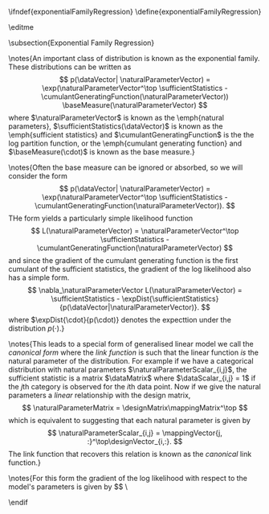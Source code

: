\ifndef{exponentialFamilyRegression}
\define{exponentialFamilyRegression}

\editme

\subsection{Exponential Family Regression}

\notes{An important class of distribution is known as the exponential family. These distributions can be written as
$$
p(\dataVector| \naturalParameterVector) = \exp(\naturalParameterVector^\top \sufficientStatistics - \cumulantGeneratingFunction(\naturalParameterVector)) \baseMeasure(\naturalParameterVector)
$$
where $\naturalParameterVector$ is known as the \emph{natural parameters}, $\sufficientStatistics(\dataVector)$ is known as the \emph{sufficient statistics} and $\cumulantGeneratingFunction$ is the the log partition function, or the \emph{cumulant generating function} and $\baseMeasure(\cdot)$ is known as the base measure.}

\notes{Often the base measure can be ignored or absorbed, so we will consider the form 
$$
p(\dataVector| \naturalParameterVector) = \exp(\naturalParameterVector^\top \sufficientStatistics - \cumulantGeneratingFunction(\naturalParameterVector)).
$$
THe form yields a particularly simple likelihood function
$$
L(\naturalParameterVector) = \naturalParameterVector^\top \sufficientStatistics - \cumulantGeneratingFunction(\naturalParameterVector)
$$
and since the gradient of the cumulant generating function is the first cumulant of the sufficient statistics, the gradient of the log likelihood also has a simple form.
$$
\nabla_\naturalParameterVector L(\naturalParameterVector) = \sufficientStatistics - \expDist{\sufficientStatistics}{p(\dataVector|\naturalParameterVector)}.
$$
where $\expDist{\cdot}{p(\cdot)} denotes the expecttion under the distribution $p(\cdot)$.}

\notes{This leads to a special form of generalised linear model we call the *canonical form* where the *link function* is such that the linear function *is* the natural parameter of the distribution. For example if we have a categorical distribution with natural parameters $\naturalParameterScalar_{i,j}$, the sufficient statistic is a matrix $\dataMatrix$ where $\dataScalar_{i,j} = 1$ if the $j$th category is observed for the $i$th data point. Now if we give the natural parameters a *linear* relationship with the design matrix,
$$
\naturalParameterMatrix = \designMatrix\mappingMatrix^\top
$$
which is equivalent to suggesting that each natural parameter is given by
$$
\naturalParameterScalar_{i,j} = \mappingVector{j, :}^\top\designVector_{i,:}.
$$
The link function that recovers this relation is known as the *canonical* link function.}

\notes{For this form the gradient of the log likelihood with respect to the model's parameters is given by 
$$
\

\endif
